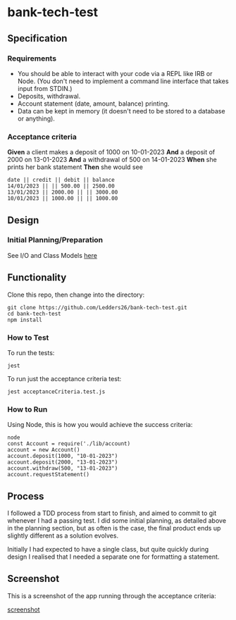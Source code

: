 # bank-tech-test

## Specification

### Requirements

- You should be able to interact with your code via a REPL like IRB or Node. (You don't need to implement a command line interface that takes input from STDIN.)
- Deposits, withdrawal.
- Account statement (date, amount, balance) printing.
- Data can be kept in memory (it doesn't need to be stored to a database or anything).

### Acceptance criteria

**Given** a client makes a deposit of 1000 on 10-01-2023
**And** a deposit of 2000 on 13-01-2023
**And** a withdrawal of 500 on 14-01-2023
**When** she prints her bank statement
**Then** she would see

```
date || credit || debit || balance
14/01/2023 || || 500.00 || 2500.00
13/01/2023 || 2000.00 || || 3000.00
10/01/2023 || 1000.00 || || 1000.00
```

## Design

### Initial Planning/Preparation

See I/O and Class Models [here](https://docs.google.com/spreadsheets/d/1LCohqfYhAP2VekmvqACULLQWGYk3ixapEKr2JmXUamI/edit#gid=0)

## Functionality

Clone this repo, then change into the directory:

```
git clone https://github.com/Ledders26/bank-tech-test.git
cd bank-tech-test
npm install
```

### How to Test

To run the tests:

```
jest
```

To run just the acceptance criteria test:

```
jest acceptanceCriteria.test.js
```

### How to Run

Using Node, this is how you would achieve the success criteria:

```
node
const Account = require('./lib/account)
account = new Account()
account.deposit(1000, "10-01-2023")
account.deposit(2000, "13-01-2023")
account.withdraw(500, "13-01-2023")
account.requestStatement()
```

## Process

I followed a TDD process from start to finish, and aimed to commit to git whenever I had a passing test. I did some initial planning, as detailed above in the planning section, but as often is the case, the final product ends up slightly different as a solution evolves.

Initially I had expected to have a single class, but quite quickly during design I realised that I needed a separate one for formatting a statement.

## Screenshot

This is a screenshot of the app running through the acceptance criteria:

[screenshot](public/screenshot.png)
